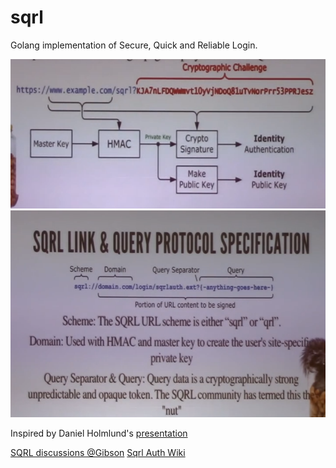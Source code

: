 # sqrl
Golang implementation of Secure, Quick and Reliable Login.

![SQRL crypto chain](doc/sqrl_chain.png)
![SQRL link and query protocol](doc/sqrl_link_query.png)

Inspired by Daniel Holmlund's [presentation](https://www.youtube.com/watch?v=WHFaiUc7Qwk)

[SQRL discussions @Gibson](https://www.grc.com/groups/sqrl)
[Sqrl Auth Wiki](https://sqrlauth.net/Main_Page)